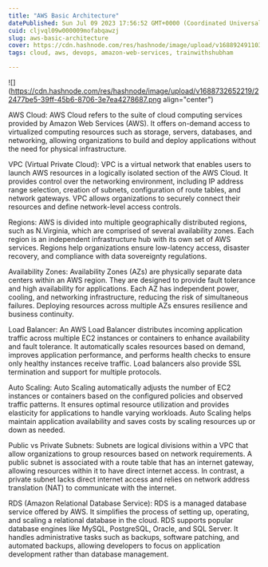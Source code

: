 ```yaml
---
title: "AWS Basic Architecture"
datePublished: Sun Jul 09 2023 17:56:52 GMT+0000 (Coordinated Universal Time)
cuid: cljvql09w000009mofabqawzj
slug: aws-basic-architecture
cover: https://cdn.hashnode.com/res/hashnode/image/upload/v1688924911039/e27f7fdc-bc96-45ed-bb72-b8478cd8495c.gif
tags: cloud, aws, devops, amazon-web-services, trainwithshubham

---
```


![](https://cdn.hashnode.com/res/hashnode/image/upload/v1688732652219/22477be5-39ff-45b6-8706-3e7ea4278687.png align="center")

AWS Cloud: AWS Cloud refers to the suite of cloud computing services provided by Amazon Web Services (AWS). It offers on-demand access to virtualized computing resources such as storage, servers, databases, and networking, allowing organizations to build and deploy applications without the need for physical infrastructure.

VPC (Virtual Private Cloud): VPC is a virtual network that enables users to launch AWS resources in a logically isolated section of the AWS Cloud. It provides control over the networking environment, including IP address range selection, creation of subnets, configuration of route tables, and network gateways. VPC allows organizations to securely connect their resources and define network-level access controls.

Regions: AWS is divided into multiple geographically distributed regions, such as N.Virginia, which are comprised of several availability zones. Each region is an independent infrastructure hub with its own set of AWS services. Regions help organizations ensure low-latency access, disaster recovery, and compliance with data sovereignty regulations.

Availability Zones: Availability Zones (AZs) are physically separate data centers within an AWS region. They are designed to provide fault tolerance and high availability for applications. Each AZ has independent power, cooling, and networking infrastructure, reducing the risk of simultaneous failures. Deploying resources across multiple AZs ensures resilience and business continuity.

Load Balancer: An AWS Load Balancer distributes incoming application traffic across multiple EC2 instances or containers to enhance availability and fault tolerance. It automatically scales resources based on demand, improves application performance, and performs health checks to ensure only healthy instances receive traffic. Load balancers also provide SSL termination and support for multiple protocols.

Auto Scaling: Auto Scaling automatically adjusts the number of EC2 instances or containers based on the configured policies and observed traffic patterns. It ensures optimal resource utilization and provides elasticity for applications to handle varying workloads. Auto Scaling helps maintain application availability and saves costs by scaling resources up or down as needed.

Public vs Private Subnets: Subnets are logical divisions within a VPC that allow organizations to group resources based on network requirements. A public subnet is associated with a route table that has an internet gateway, allowing resources within it to have direct internet access. In contrast, a private subnet lacks direct internet access and relies on network address translation (NAT) to communicate with the internet.

RDS (Amazon Relational Database Service): RDS is a managed database service offered by AWS. It simplifies the process of setting up, operating, and scaling a relational database in the cloud. RDS supports popular database engines like MySQL, PostgreSQL, Oracle, and SQL Server. It handles administrative tasks such as backups, software patching, and automated backups, allowing developers to focus on application development rather than database management.